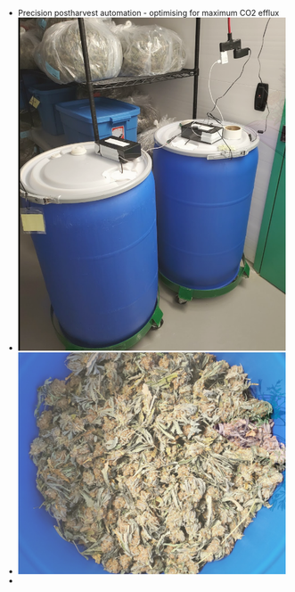 - Precision postharvest automation - optimising for maximum CO2 efflux
- ![image.png](../assets/image_1688402997529_0.png)
- ![image.png](../assets/image_1688403030659_0.png)
-